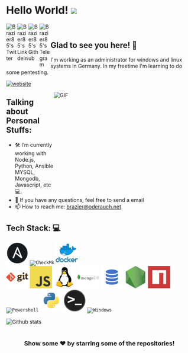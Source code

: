 # Hello World! <img src="https://github.com/Brazier85/Brazier85/raw/master/gifs/Hi.gif" width="30px">

<a href="https://twitter.com/oderauchnet">
  <img align="left" alt="Brazier85's Twitter" width="30px" src="https://cdn.jsdelivr.net/npm/simple-icons@v3/icons/twitter.svg" />
</a>
<a href="https://www.linkedin.com/in/ferdinand-berger-19964b9a">
  <img align="left" alt="Brazier85's Linkdein" width="30px" src="https://cdn.jsdelivr.net/npm/simple-icons@v3/icons/linkedin.svg" />
</a>
<a href="https://github.com/brazier85">
  <img align="left" alt="Brazier85's Github" width="30px" src="https://cdn.jsdelivr.net/npm/simple-icons@v3/icons/github.svg" />
</a>
<a href="https://t.me/brazier85">
  <img align="left" alt="Brazier85's Telegram" width="30px" src="https://cdn.jsdelivr.net/npm/simple-icons@v3/icons/telegram.svg" />
</a>

<br />

## Glad to see you here! 🤩

I'm working as an administrator for windows and linux systems in Germany. In my freetime I'm learning to do some pentesting.

[![website](https://img.shields.io/badge/PersonlWebsite-oderauch.net-2648ff?style=flat-square&logo=google-chrome)](https://oderauch.net/)

<img align="right" height="250" width="375" alt="GIF" src="https://github.com/Brazier85/Brazier85/raw/master/gifs/coder.gif" />

## Talking about Personal Stuffs:

- 🛠 I’m currently working with Node.js, Python, Ansible <br /> MYSQL, Mongodb, Javascript, etc 💻.
- 💬 If you have any questions, feel free to send a email
- 📫 How to reach me: brazier@oderauch.net

## Tech Stack: 💻
<code><img height="60" alt="Ansible" src="https://raw.githubusercontent.com/github/explore/80688e429a7d4ef2fca1e82350fe8e3517d3494d/topics/ansible/ansible.png"></code>
<code><img height="60" alt="CheckMk" src="https://checkmk.de/bilder/brand-assets/checkmk_icon_main.png"></code>
<code><img height="60" alt="Docker" src="https://raw.githubusercontent.com/github/explore/80688e429a7d4ef2fca1e82350fe8e3517d3494d/topics/docker/docker.png">
</code>
<code><img height="60" alt="Git" src="https://raw.githubusercontent.com/github/explore/80688e429a7d4ef2fca1e82350fe8e3517d3494d/topics/git/git.png"></code>
<code><img height="60" alt="JavaScript" src="https://raw.githubusercontent.com/github/explore/80688e429a7d4ef2fca1e82350fe8e3517d3494d/topics/javascript/javascript.png"></code>
<code><img height="60" alt="Linux" src="https://raw.githubusercontent.com/github/explore/80688e429a7d4ef2fca1e82350fe8e3517d3494d/topics/linux/linux.png"></code>
<code><img height="60" alt="MongoDb" src="https://raw.githubusercontent.com/github/explore/80688e429a7d4ef2fca1e82350fe8e3517d3494d/topics/mongodb/mongodb.png"></code>
<code><img height="60" alt="MYSQL" src="https://raw.githubusercontent.com/github/explore/80688e429a7d4ef2fca1e82350fe8e3517d3494d/topics/sql/sql.png"></code>
<code><img height="60" alt="NodeJS" src="https://raw.githubusercontent.com/github/explore/80688e429a7d4ef2fca1e82350fe8e3517d3494d/topics/nodejs/nodejs.png"></code>
<code><img height="60" alt="NPM" src="https://raw.githubusercontent.com/github/explore/80688e429a7d4ef2fca1e82350fe8e3517d3494d/topics/npm/npm.png"></code>
<code><img height="60" alt="Powershell" src="https://upload.wikimedia.org/wikipedia/commons/2/2f/PowerShell_5.0_icon.png"></code>
<code><img height="60" alt="Python" src="https://raw.githubusercontent.com/github/explore/80688e429a7d4ef2fca1e82350fe8e3517d3494d/topics/python/python.png"></code>
<code><img height="60" alt="Terminal" src="https://raw.githubusercontent.com/github/explore/80688e429a7d4ef2fca1e82350fe8e3517d3494d/topics/terminal/terminal.png"></code>
<code><img height="60" alt="Windows" src="https://upload.wikimedia.org/wikipedia/commons/thumb/e/ee/Windows_logo_%E2%80%93_2012_%28dark_blue%29.svg/200px-Windows_logo_%E2%80%93_2012_%28dark_blue%29.svg.png"></code>




![Github stats](https://github-readme-stats.vercel.app/api?username=brazier85&show_icons=true&hide_border=true)

#

<div align="center">

### Show some ❤️ by starring some of the repositories!

</div>

